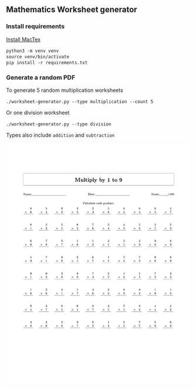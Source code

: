 ## Mathematics Worksheet generator

### Install requirements

[Install MacTex](https://tug.org/mactex/)

    python3 -m venv venv
    source venv/bin/activate
    pip install -r requirements.txt

### Generate a random PDF

To generate 5 random multiplication worksheets

    ./worksheet-generator.py --type multiplication --count 5

Or one division worksheet

    ./worksheet-generator.py --type division

Types also include `addition` and `subtraction`


![Multiplication Worksheet](multiplication-sample.jpg)

